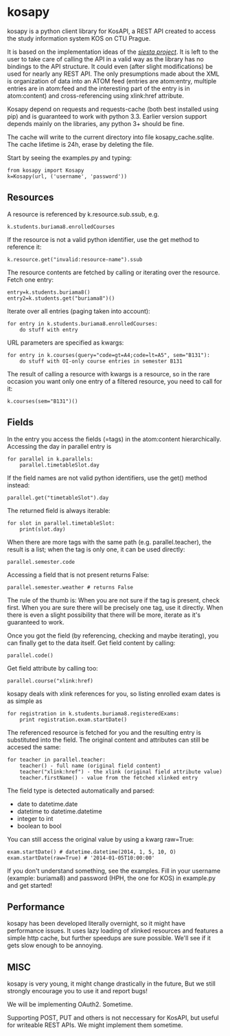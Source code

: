 kosapy
======

kosapy is a python client library for KosAPI, a REST API created to access the study information system KOS on CTU Prague.

It is based on the implementation ideas of the [*siesta project*](https://github.com/scastillo/siesta). It is left to the user to take care of calling the API in a valid way as the library has no bindings to the API structure. It could even (after slight modifications) be used for nearly any REST API. The only presumptions made about the XML is organization of data into an ATOM feed (entries are atom:entry, multiple entries are in atom:feed and the interesting part of the entry is in atom:content) and cross-referencing using xlink:href attribute.

Kosapy depend on requests and requests-cache (both best installed using pip) and is guaranteed to work with python 3.3. Earlier version support depends mainly on the libraries, any python 3+ should be fine.

The cache will write to the current directory into file kosapy_cache.sqlite. The cache lifetime is 24h, erase by deleting the file.

Start by seeing the examples.py and typing:

    from kosapy import Kosapy
    k=Kosapy(url, ('username', 'password'))

Resources
---------
A resource is referenced by k.resource.sub.ssub, e.g.

    k.students.buriama8.enrolledCourses

If the resource is not a valid python identifier, use the get method to reference it:

    k.resource.get("invalid:resource-name").ssub

The resource contents are fetched by calling or iterating over the resource. Fetch one entry:

    entry=k.students.buriama8()
    entry2=k.students.get("buriama8")()

Iterate over all entries (paging taken into account):

    for entry in k.students.buriama8.enrolledCourses:
        do stuff with entry

URL parameters are specified as kwargs:

    for entry in k.courses(query="code=gt=A4;code=lt=A5", sem="B131"):
        do stuff with OI-only course entries in semester B131
        
The result of calling a resource with kwargs is a resource, so in the rare occasion you want only one entry of a filtered resource, you need to call for it:

    k.courses(sem="B131")()

Fields
------
In the entry you access the fields (=tags) in the atom:content hierarchically. Accessing the day in parallel entry is

    for parallel in k.parallels:
        parallel.timetableSlot.day

If the field names are not valid python identifiers, use the get() method instead:

    parallel.get("timetableSlot").day
    
The returned field is always iterable:

    for slot in parallel.timetableSlot:
        print(slot.day)

When there are more tags with the same path (e.g. parallel.teacher), the result is a list; when the tag is only one, it
can be used directly:

    parallel.semester.code

Accessing a field that is not present returns False:

    parallel.semester.weather # returns False

The rule of the thumb is: When you are not sure if the tag is present, check first. When you are sure there will be precisely one tag, use it directly. When there is even a slight
possibility that there will be more, iterate as it's guaranteed to work.

Once you got the field (by referencing, checking and maybe iterating), you can finally get to the data itself. Get field content by calling:

    parallel.code()
    
Get field attribute by calling too:

    parallel.course("xlink:href)

kosapy deals with xlink references for you, so listing enrolled exam dates is as simple as

    for registration in k.students.buriama8.registeredExams:
        print registration.exam.startDate()

The referenced resource is fetched for you and the resulting entry is substituted into the field. The original content and attributes can still be accesed the same:

    for teacher in parallel.teacher:
        teacher() - full name (original field content)
        teacher("xlink:href") - the xlink (original field attribute value)
        teacher.firstName() - value from the fetched xlinked entry

The field type is detected automatically and parsed:
* date to datetime.date
* datetime to datetime.datetime
* integer to int
* boolean to bool

You can still access the original value by using a kwarg raw=True:

    exam.startDate() # datetime.datetime(2014, 1, 5, 10, O)
    exam.startDate(raw=True) # '2014-01-05T10:00:00'

If you don't understand something, see the examples. Fill in your username (example: buriama8) and password (HPH, the one for KOS) in example.py and get started!

Performance
-----------
kosapy has been developed literally overnight, so it might have performance issues. It uses lazy loading of xlinked resources and features a simple http cache, but further speedups are sure possible. We'll see if it gets slow enough to be annoying.

MISC
----
kosapy is very young, it might change drastically in the future, But we still strongly encourage you to use it and report bugs!

We will be implementing OAuth2. Sometime.

Supporting POST, PUT and others is not neccessary for KosAPI, but useful for writeable REST APIs. We might implement them sometime.
